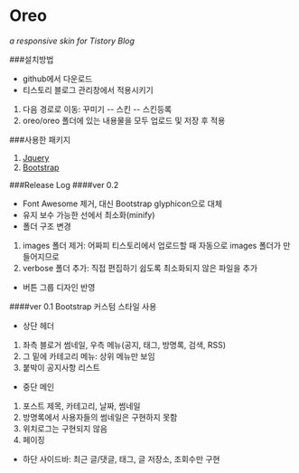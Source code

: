 # Oreo
_a responsive skin for Tistory Blog_

###설치방법
* github에서 다운로드
* 티스토리 블로그 관리창에서 적용시키기
 1. 다음 경로로 이동: 꾸미기 -- 스킨 -- 스킨등록
 2. oreo/oreo 폴더에 있는 내용물을 모두 업로드 및 저장 후 적용

###사용한 패키지
1. [Jquery](https://jquery.com)
2. [Bootstrap](http://getbootstrap.com)

###Release Log
####ver 0.2
* Font Awesome 제거, 대신 Bootstrap glyphicon으로 대체
* 유지 보수 가능한 선에서 최소화(minify)
* 폴더 구조 변경
 1. images 폴더 제거: 어짜피 티스토리에서 업로드할 때 자동으로 images 폴더가 만들어지므로
 2. verbose 폴더 추가: 직접 편집하기 쉽도록 최소화되지 않은 파일을 추가
* 버튼 그룹 디자인 반영

####ver 0.1
Bootstrap 커스텀 스타일 사용
* 상단 헤더
 1. 좌측 블로거 썸네일, 우측 메뉴(공지, 태그, 방명록, 검색, RSS)
 2. 그 밑에 카테고리 메뉴: 상위 메뉴만 보임
 3. 붙박이 공지사항 리스트
* 중단 메인
 1. 포스트 제목, 카테고리, 날짜, 썸네일
 2. 방명록에서 사용자들의 썸네일은 구현하지 못함
 3. 위치로그는 구현되지 않음
 4. 페이징
* 하단 사이드바: 최근 글/댓글, 태그, 글 저장소, 조회수만 구현


